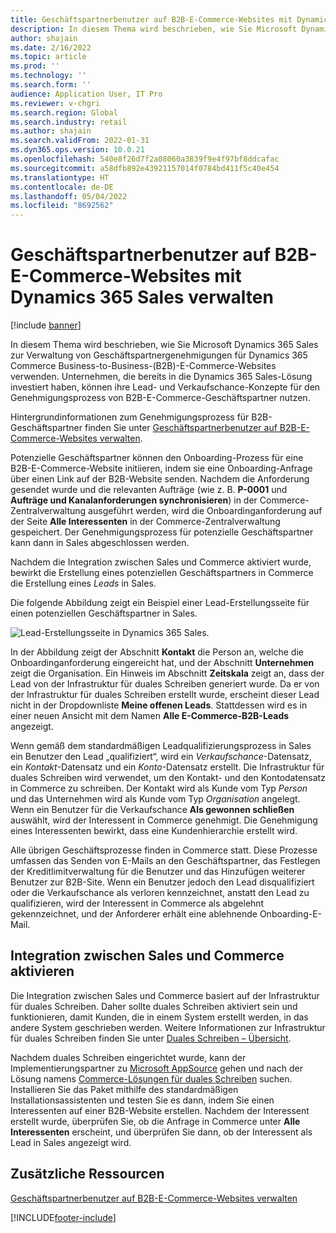 ```yaml
---
title: Geschäftspartnerbenutzer auf B2B-E-Commerce-Websites mit Dynamics 365 Sales verwalten
description: In diesem Thema wird beschrieben, wie Sie Microsoft Dynamics 365 Sales zur Verwaltung von Geschäftspartnergenehmigungen für Dynamics 365 Commerce Business-to-Business-(B2B)-E-Commerce-Websites verwenden.
author: shajain
ms.date: 2/16/2022
ms.topic: article
ms.prod: ''
ms.technology: ''
ms.search.form: ''
audience: Application User, IT Pro
ms.reviewer: v-chgri
ms.search.region: Global
ms.search.industry: retail
ms.author: shajain
ms.search.validFrom: 2022-01-31
ms.dyn365.ops.version: 10.0.21
ms.openlocfilehash: 540e8f26d7f2a08060a3839f9e4f97bf8ddcafac
ms.sourcegitcommit: a58dfb892e43921157014f0784bd411f5c40e454
ms.translationtype: HT
ms.contentlocale: de-DE
ms.lasthandoff: 05/04/2022
ms.locfileid: "8692562"
---
```

# <a name="manage-business-partner-users-on-b2b-e-commerce-websites-using-dynamics-365-sales"></a>Geschäftspartnerbenutzer auf B2B-E-Commerce-Websites mit Dynamics 365 Sales verwalten

[!include [banner](../../includes/banner.md)]

In diesem Thema wird beschrieben, wie Sie Microsoft Dynamics 365 Sales zur Verwaltung von Geschäftspartnergenehmigungen für Dynamics 365 Commerce Business-to-Business-(B2B)-E-Commerce-Websites verwenden. Unternehmen, die bereits in die Dynamics 365 Sales-Lösung investiert haben, können ihre Lead- und Verkaufschance-Konzepte für den Genehmigungsprozess von B2B-E-Commerce-Geschäftspartner nutzen.

Hintergrundinformationen zum Genehmigungsprozess für B2B-Geschäftspartner finden Sie unter [Geschäftspartnerbenutzer auf B2B-E-Commerce-Websites verwalten](manage-b2b-users.md).

Potenzielle Geschäftspartner können den Onboarding-Prozess für eine B2B-E-Commerce-Website initiieren, indem sie eine Onboarding-Anfrage über einen Link auf der B2B-Website senden. Nachdem die Anforderung gesendet wurde und die relevanten Aufträge (wie z. B. **P-0001** und **Aufträge und Kanalanforderungen synchronisieren**) in der Commerce-Zentralverwaltung ausgeführt werden, wird die Onboardinganforderung auf der Seite **Alle Interessenten** in der Commerce-Zentralverwaltung gespeichert. Der Genehmigungsprozess für potenzielle Geschäftspartner kann dann in Sales abgeschlossen werden.

Nachdem die Integration zwischen Sales und Commerce aktiviert wurde, bewirkt die Erstellung eines potenziellen Geschäftspartners in Commerce die Erstellung eines *Leads* in Sales.

Die folgende Abbildung zeigt ein Beispiel einer Lead-Erstellungsseite für einen potenziellen Geschäftspartner in Sales.

![Lead-Erstellungsseite in Dynamics 365 Sales.](../media/LeadInSales.png)

In der Abbildung zeigt der Abschnitt **Kontakt** die Person an, welche die Onboardinganforderung eingereicht hat, und der Abschnitt **Unternehmen** zeigt die Organisation. Ein Hinweis im Abschnitt **Zeitskala** zeigt an, dass der Lead von der Infrastruktur für duales Schreiben generiert wurde. Da er von der Infrastruktur für duales Schreiben erstellt wurde, erscheint dieser Lead nicht in der Dropdownliste **Meine offenen Leads**. Stattdessen wird es in einer neuen Ansicht mit dem Namen **Alle E-Commerce-B2B-Leads** angezeigt.

Wenn gemäß dem standardmäßigen Leadqualifizierungsprozess in Sales ein Benutzer den Lead „qualifiziert“, wird ein *Verkaufschance*-Datensatz, ein *Kontakt*-Datensatz und ein *Konto*-Datensatz erstellt. Die Infrastruktur für duales Schreiben wird verwendet, um den Kontakt- und den Kontodatensatz in Commerce zu schreiben. Der Kontakt wird als Kunde vom Typ *Person* und das Unternehmen wird als Kunde vom Typ *Organisation* angelegt. Wenn ein Benutzer für die Verkaufschance **Als gewonnen schließen** auswählt, wird der Interessent in Commerce genehmigt. Die Genehmigung eines Interessenten bewirkt, dass eine Kundenhierarchie erstellt wird.

Alle übrigen Geschäftsprozesse finden in Commerce statt. Diese Prozesse umfassen das Senden von E-Mails an den Geschäftspartner, das Festlegen der Kreditlimitverwaltung für die Benutzer und das Hinzufügen weiterer Benutzer zur B2B-Site. Wenn ein Benutzer jedoch den Lead disqualifiziert oder die Verkaufschance als verloren kennzeichnet, anstatt den Lead zu qualifizieren, wird der Interessent in Commerce als abgelehnt gekennzeichnet, und der Anforderer erhält eine ablehnende Onboarding-E-Mail.

## <a name="enable-integration-between-sales-and-commerce"></a>Integration zwischen Sales und Commerce aktivieren

Die Integration zwischen Sales und Commerce basiert auf der Infrastruktur für duales Schreiben. Daher sollte duales Schreiben aktiviert sein und funktionieren, damit Kunden, die in einem System erstellt werden, in das andere System geschrieben werden. Weitere Informationen zur Infrastruktur für duales Schreiben finden Sie unter [Duales Schreiben – Übersicht](/dynamics365/fin-ops-core/dev-itpro/data-entities/dual-write/dual-write-overview).

Nachdem duales Schreiben eingerichtet wurde, kann der Implementierungspartner zu [Microsoft AppSource](https://appsource.microsoft.com/) gehen und nach der Lösung namens [Commerce-Lösungen für duales Schreiben](https://partner.microsoft.com/dashboard/commercial-marketplace/offers/7ca1d8c9-dc79-4cb7-a82e-8dc96a25acca/overview) suchen. Installieren Sie das Paket mithilfe des standardmäßigen Installationsassistenten und testen Sie es dann, indem Sie einen Interessenten auf einer B2B-Website erstellen. Nachdem der Interessent erstellt wurde, überprüfen Sie, ob die Anfrage in Commerce unter **Alle Interessenten** erscheint, und überprüfen Sie dann, ob der Interessent als Lead in Sales angezeigt wird.

## <a name="additional-resources"></a>Zusätzliche Ressourcen

[Geschäftspartnerbenutzer auf B2B-E-Commerce-Websites verwalten](manage-b2b-users.md)

[!INCLUDE[footer-include](../../includes/footer-banner.md)]
